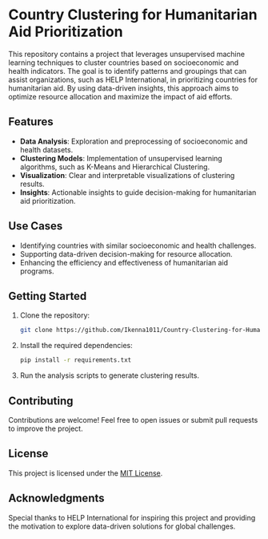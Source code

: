# Country Clustering for Humanitarian Aid Prioritization

This repository contains a project that leverages unsupervised machine learning techniques to cluster countries based on socioeconomic and health indicators. The goal is to identify patterns and groupings that can assist organizations, such as HELP International, in prioritizing countries for humanitarian aid. By using data-driven insights, this approach aims to optimize resource allocation and maximize the impact of aid efforts.

## Features

- **Data Analysis**: Exploration and preprocessing of socioeconomic and health datasets.
- **Clustering Models**: Implementation of unsupervised learning algorithms, such as K-Means and Hierarchical Clustering.
- **Visualization**: Clear and interpretable visualizations of clustering results.
- **Insights**: Actionable insights to guide decision-making for humanitarian aid prioritization.

## Use Cases

- Identifying countries with similar socioeconomic and health challenges.
- Supporting data-driven decision-making for resource allocation.
- Enhancing the efficiency and effectiveness of humanitarian aid programs.

## Getting Started

1. Clone the repository:
   ```bash
   git clone https://github.com/Ikenna1011/Country-Clustering-for-Humanitarian-Aid-Prioritization.git
   ```
2. Install the required dependencies:
   ```bash
   pip install -r requirements.txt
   ```
3. Run the analysis scripts to generate clustering results.

## Contributing

Contributions are welcome! Feel free to open issues or submit pull requests to improve the project.

## License

This project is licensed under the [MIT License](LICENSE).

## Acknowledgments

Special thanks to HELP International for inspiring this project and providing the motivation to explore data-driven solutions for global challenges.
